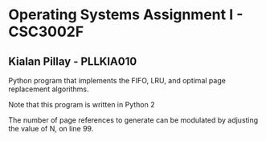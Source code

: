 # Operating Systems Assignment I - CSC3002F
## Kialan Pillay - PLLKIA010
Python program that implements the FIFO, LRU, and optimal page replacement algorithms.

Note that this program is written in Python 2

The number of page references to generate can be modulated by adjusting the value of N, on line 99.

